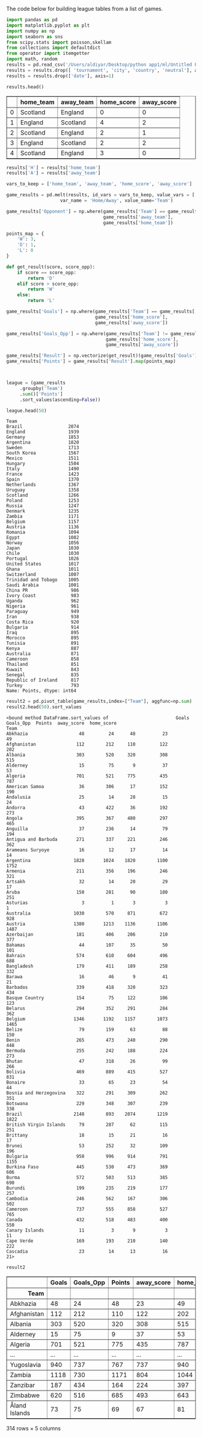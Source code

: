 The code below for building league tables from a list of games. 


```python
import pandas as pd
import matplotlib.pyplot as plt
import numpy as np
import seaborn as sns
from scipy.stats import poisson,skellam
from collections import defaultdict
from operator import itemgetter
import math, random
results = pd.read_csv('/Users/aldiyar/Desktop/python app1/ml/Untitled Folder/results.csv')
results = results.drop([ 'tournament', 'city', 'country', 'neutral'], axis=1)
results = results.drop(['date'], axis=1)
```


```python
results.head()
```




<div>
<style scoped>
    .dataframe tbody tr th:only-of-type {
        vertical-align: middle;
    }

    .dataframe tbody tr th {
        vertical-align: top;
    }

    .dataframe thead th {
        text-align: right;
    }
</style>
<table border="1" class="dataframe">
  <thead>
    <tr style="text-align: right;">
      <th></th>
      <th>home_team</th>
      <th>away_team</th>
      <th>home_score</th>
      <th>away_score</th>
    </tr>
  </thead>
  <tbody>
    <tr>
      <td>0</td>
      <td>Scotland</td>
      <td>England</td>
      <td>0</td>
      <td>0</td>
    </tr>
    <tr>
      <td>1</td>
      <td>England</td>
      <td>Scotland</td>
      <td>4</td>
      <td>2</td>
    </tr>
    <tr>
      <td>2</td>
      <td>Scotland</td>
      <td>England</td>
      <td>2</td>
      <td>1</td>
    </tr>
    <tr>
      <td>3</td>
      <td>England</td>
      <td>Scotland</td>
      <td>2</td>
      <td>2</td>
    </tr>
    <tr>
      <td>4</td>
      <td>Scotland</td>
      <td>England</td>
      <td>3</td>
      <td>0</td>
    </tr>
  </tbody>
</table>
</div>




```python
results['H'] = results['home_team']
results['A'] = results['away_team']

vars_to_keep = ['home_team', 'away_team', 'home_score', 'away_score']

game_results = pd.melt(results, id_vars = vars_to_keep, value_vars = ['H', 'A'],
                    var_name = 'Home/Away', value_name='Team')

game_results['Opponent'] = np.where(game_results['Team'] == game_results['home_team'],
                                    game_results['away_team'],
                                    game_results['home_team'])


```


```python
points_map = {
    'W': 3,
    'D': 1,
    'L': 0
}

def get_result(score, score_opp):
    if score == score_opp:
        return 'D'
    elif score > score_opp:
        return 'W'
    else:
        return 'L'

```


```python
game_results['Goals'] = np.where(game_results['Team'] == game_results['home_team'],
                                 game_results['home_score'],
                                 game_results['away_score'])

game_results['Goals_Opp'] = np.where(game_results['Team'] != game_results['home_team'],
                                     game_results['home_score'],
                                     game_results['away_score'])

game_results['Result'] = np.vectorize(get_result)(game_results['Goals'], game_results['Goals_Opp'])
game_results['Points'] = game_results['Result'].map(points_map)



league = (game_results
     .groupby('Team')
     .sum()['Points']
     .sort_values(ascending=False))
```


```python
league.head(50)
```




    Team
    Brazil                 2074
    England                1939
    Germany                1853
    Argentina              1820
    Sweden                 1713
    South Korea            1567
    Mexico                 1511
    Hungary                1504
    Italy                  1490
    France                 1423
    Spain                  1370
    Netherlands            1367
    Uruguay                1358
    Scotland               1266
    Poland                 1253
    Russia                 1247
    Denmark                1235
    Zambia                 1171
    Belgium                1157
    Austria                1136
    Romania                1094
    Egypt                  1082
    Norway                 1056
    Japan                  1030
    Chile                  1030
    Portugal               1026
    United States          1017
    Ghana                  1011
    Switzerland            1007
    Trinidad and Tobago    1005
    Saudi Arabia           1001
    China PR                986
    Ivory Coast             983
    Uganda                  962
    Nigeria                 961
    Paraguay                949
    Iran                    938
    Costa Rica              920
    Bulgaria                914
    Iraq                    895
    Morocco                 895
    Tunisia                 891
    Kenya                   887
    Australia               871
    Cameroon                858
    Thailand                851
    Kuwait                  843
    Senegal                 835
    Republic of Ireland     817
    Turkey                  793
    Name: Points, dtype: int64




```python
result2 = pd.pivot_table(game_results,index=["Team"], aggfunc=np.sum)
result2.head(50).sort_values
```




    <bound method DataFrame.sort_values of                         Goals  Goals_Opp  Points  away_score  home_score
    Team                                                                    
    Abkhazia                   48         24      48          23          49
    Afghanistan               112        212     110         122         202
    Albania                   303        520     320         308         515
    Alderney                   15         75       9          37          53
    Algeria                   701        521     775         435         787
    American Samoa             36        306      17         152         190
    Andalusia                  25         14      28          15          24
    Andorra                    43        422      36         192         273
    Angola                    395        367     480         297         465
    Anguilla                   37        236      14          79         194
    Antigua and Barbuda       271        337     221         246         362
    Arameans Suryoye           16         12      17          14          14
    Argentina                1828       1024    1820        1100        1752
    Armenia                   211        356     196         246         321
    Artsakh                    32         14      20          29          17
    Aruba                     150        281      90         180         251
    Asturias                    3          1       3           3           1
    Australia                1030        570     871         672         928
    Austria                  1380       1213    1136        1106        1487
    Azerbaijan                181        406     206         210         377
    Bahamas                    44        107      35          50         101
    Bahrain                   574        610     604         496         688
    Bangladesh                179        411     189         258         332
    Barawa                     16         46       9          41          21
    Barbados                  339        418     320         323         434
    Basque Country            154         75     122         106         123
    Belarus                   294        352     291         284         362
    Belgium                  1346       1192    1157        1073        1465
    Belize                     79        159      63          88         150
    Benin                     265        473     240         290         448
    Bermuda                   255        242     188         224         273
    Bhutan                     47        318      26          99         266
    Bolivia                   469        889     415         527         831
    Bonaire                    33         65      23          54          44
    Bosnia and Herzegovina    322        291     309         262         351
    Botswana                  229        348     307         239         338
    Brazil                   2148        893    2074        1219        1822
    British Virgin Islands     79        287      62         115         251
    Brittany                   18         15      21          16          17
    Brunei                     53        252      32         109         196
    Bulgaria                  950        996     914         791        1155
    Burkina Faso              445        530     473         369         606
    Burma                     572        503     513         385         690
    Burundi                   199        235     219         177         257
    Cambodia                  246        562     167         306         502
    Cameroon                  737        555     858         527         765
    Canada                    432        518     483         400         550
    Canary Islands             11          3       9           3          11
    Cape Verde                169        193     210         140         222
    Cascadia                   23         14      13          16          21>




```python
result2
```




<div>
<style scoped>
    .dataframe tbody tr th:only-of-type {
        vertical-align: middle;
    }

    .dataframe tbody tr th {
        vertical-align: top;
    }

    .dataframe thead th {
        text-align: right;
    }
</style>
<table border="1" class="dataframe">
  <thead>
    <tr style="text-align: right;">
      <th></th>
      <th>Goals</th>
      <th>Goals_Opp</th>
      <th>Points</th>
      <th>away_score</th>
      <th>home_score</th>
    </tr>
    <tr>
      <th>Team</th>
      <th></th>
      <th></th>
      <th></th>
      <th></th>
      <th></th>
    </tr>
  </thead>
  <tbody>
    <tr>
      <td>Abkhazia</td>
      <td>48</td>
      <td>24</td>
      <td>48</td>
      <td>23</td>
      <td>49</td>
    </tr>
    <tr>
      <td>Afghanistan</td>
      <td>112</td>
      <td>212</td>
      <td>110</td>
      <td>122</td>
      <td>202</td>
    </tr>
    <tr>
      <td>Albania</td>
      <td>303</td>
      <td>520</td>
      <td>320</td>
      <td>308</td>
      <td>515</td>
    </tr>
    <tr>
      <td>Alderney</td>
      <td>15</td>
      <td>75</td>
      <td>9</td>
      <td>37</td>
      <td>53</td>
    </tr>
    <tr>
      <td>Algeria</td>
      <td>701</td>
      <td>521</td>
      <td>775</td>
      <td>435</td>
      <td>787</td>
    </tr>
    <tr>
      <td>...</td>
      <td>...</td>
      <td>...</td>
      <td>...</td>
      <td>...</td>
      <td>...</td>
    </tr>
    <tr>
      <td>Yugoslavia</td>
      <td>940</td>
      <td>737</td>
      <td>767</td>
      <td>737</td>
      <td>940</td>
    </tr>
    <tr>
      <td>Zambia</td>
      <td>1118</td>
      <td>730</td>
      <td>1171</td>
      <td>804</td>
      <td>1044</td>
    </tr>
    <tr>
      <td>Zanzibar</td>
      <td>187</td>
      <td>434</td>
      <td>164</td>
      <td>224</td>
      <td>397</td>
    </tr>
    <tr>
      <td>Zimbabwe</td>
      <td>620</td>
      <td>516</td>
      <td>685</td>
      <td>493</td>
      <td>643</td>
    </tr>
    <tr>
      <td>Åland Islands</td>
      <td>73</td>
      <td>75</td>
      <td>69</td>
      <td>67</td>
      <td>81</td>
    </tr>
  </tbody>
</table>
<p>314 rows × 5 columns</p>
</div>




```python

```

